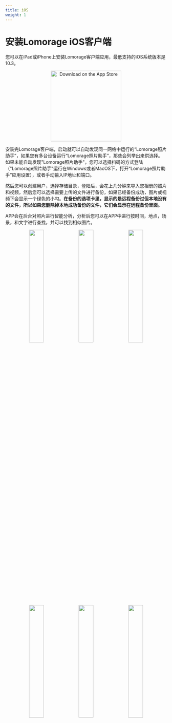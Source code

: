 ```yaml
---
title: iOS
weight: 1
---
```

# 安装Lomorage iOS客户端

您可以在iPad或iPhone上安装Lomorage客户端应用，最低支持的iOS系统版本是10.3。

<p align="center">
<a href="https://apps.apple.com/cn/app/lomorage/id1451516091"><img alt="Download on the App Store" src="/img/installation/app-store-ios.svg" width="220"></a>
<!--
 &nbsp;
<a href=""><img alt="Get it on Google Play" src="/img/installation/app-store-google.svg" width="220"></a>
-->
</p>

安装完Lomorage客户端，启动就可以自动发现同一网络中运行的“Lomorage照片助手”，如果您有多台设备运行“Lomorage照片助手”，那些会列举出来供选择。如果未能自动发现"Lomorage照片助手"，您可以选择扫码的方式登陆（"Lomorage照片助手"运行在Windows或者MacOS下，打开“Lomorage照片助手”应用设置），或者手动输入IP地址和端口。

然后您可以创建用户，选择存储目录，登陆后，会花上几分钟来导入您相册的照片和视频，然后您可以选择需要上传的文件进行备份，如果已经备份成功，图片或视频下会显示一个绿色的小勾。**在备份的选项卡里，显示的是远程备份过但本地没有的文件，所以如果您删除掉本地成功备份的文件，它们会显示在远程备份里面。**

APP会在后台对照片进行智能分析，分析后您可以在APP中进行按时间，地点，场景，和文字进行查找，并可以找到相似图片。

<div align="center">
<p class="screenshoot">
  <img width="30%" src="/img/installation/ios-mdns-discover.png">
  <img width="30%" src="/img/installation/ios-createuser.png">
  <img width="30%" src="/img/installation/ios-uploading.png">
  <img width="30%" src="/img/installation/ios-backup.png">
  <img width="30%" src="/img/installation/ios-settings.png">
  <img width="30%" src="/img/installation/ios-share.png">
</p>
</div>